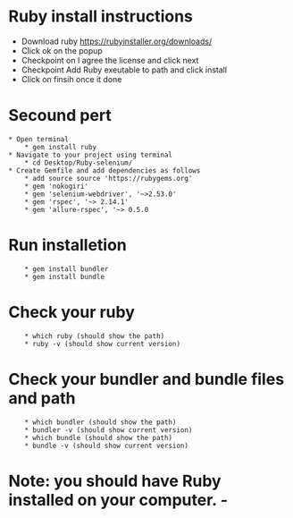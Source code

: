 # Ruby install instructions
* Download ruby https://rubyinstaller.org/downloads/
* Click ok on the popup
* Checkpoint on I agree the license and click next
* Checkpoint Add Ruby exeutable to path and click install
* Click on finsih once it done
# Secound pert
	* Open terminal 
		* gem install ruby
	* Navigate to your project using terminal
		* cd Desktop/Ruby-selenium/
	* Create Gemfile and add dependencies as follows 
		* add source source 'https://rubygems.org'
		* gem 'nokogiri'
		* gem 'selenium-webdriver', '~>2.53.0'
		* gem 'rspec', '~> 2.14.1'
		* gem 'allure-rspec', '~> 0.5.0
# Run installetion 
		* gem install bundler
		* gem install bundle
# Check your ruby
		* which ruby (should show the path)
		* ruby -v (should show current version)
# Check your bundler and bundle files and path
		* which bundler (should show the path)
		* bundler -v (should show current version)
		* which bundle (should show the path)
		* bundle -v (should show current version)

# Note: you should have Ruby installed on your computer. *-*
